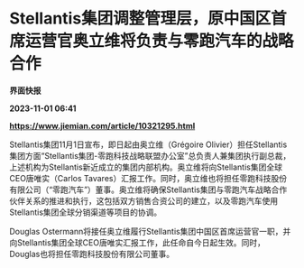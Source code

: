# Stellantis集团调整管理层，原中国区首席运营官奥立维将负责与零跑汽车的战略合作
**界面快报**

**2023-11-01 06:41**

**https://www.jiemian.com/article/10321295.html**

Stellantis集团11月1日宣布，即日起由奥立维（Grégoire Olivier）担任Stellantis集团方面“Stellantis集团-零跑科技战略联盟办公室”总负责人兼集团执行副总裁，上述机构为Stellantis新近成立的集团内部机构。奥立维将向Stellantis集团全球CEO唐唯实（Carlos Tavares）汇报工作。同时，奥立维也将担任零跑科技股份有限公司（“零跑汽车”）董事。奥立维将确保Stellantis集团与零跑汽车战略合作伙伴关系的推进和执行，这包括双方销售合资公司的建立，以及零跑汽车使用Stellantis集团全球分销渠道等项目的协调。

Douglas Ostermann将接任奥立维履行Stellantis集团中国区首席运营官一职，并向Stellantis集团全球CEO唐唯实汇报工作，此任命自今日起生效。同时，Douglas也将担任零跑科技股份有限公司董事。